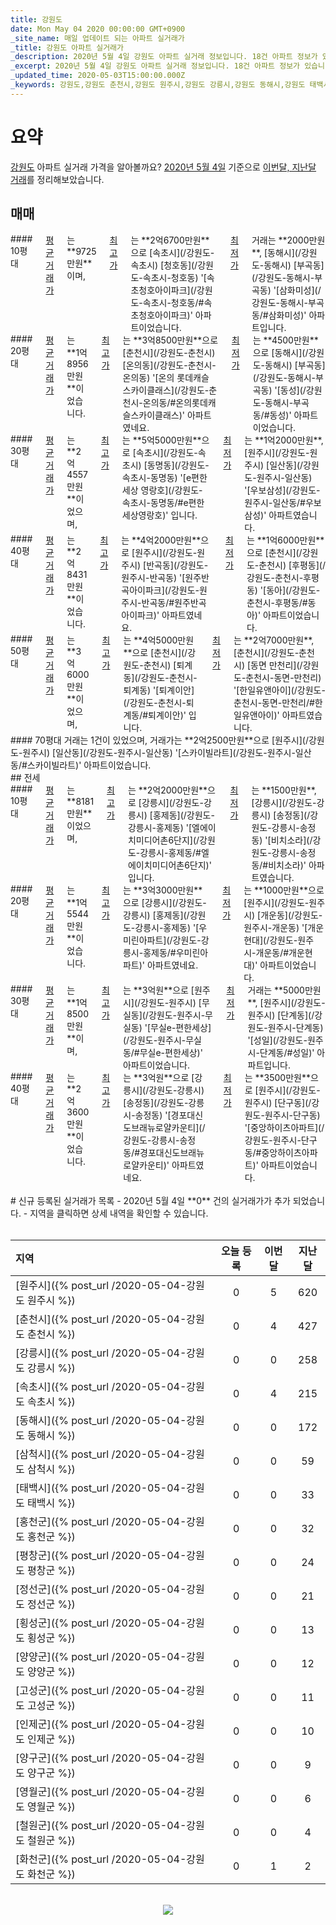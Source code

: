 ```yaml
---
title: 강원도
date: Mon May 04 2020 00:00:00 GMT+0900
_site_name: 매일 업데이트 되는 아파트 실거래가
_title: 강원도 아파트 실거래가
_description: 2020년 5월 4일 강원도 아파트 실거래 정보입니다. 18건 아파트 정보가 있습니다.
_excerpt: 2020년 5월 4일 강원도 아파트 실거래 정보입니다. 18건 아파트 정보가 있습니다.
_updated_time: 2020-05-03T15:00:00.000Z
_keywords: 강원도,강원도 춘천시,강원도 원주시,강원도 강릉시,강원도 동해시,강원도 태백시,강원도 속초시,강원도 삼척시,강원도 홍천군,강원도 횡성군,강원도 영월군,강원도 평창군,강원도 정선군,강원도 철원군,강원도 화천군,강원도 양구군,강원도 인제군,강원도 고성군,강원도 양양군
---
```



# 요약
<ins>강원도</ins> 아파트 실거래 가격을 알아볼까요? <ins>2020년 5월 4일</ins> 기준으로 <ins>이번달, 지난달 거래</ins>를 정리해보았습니다.

## 매매
<div class="container">
<div class="six columns" markdown="1">
#### 10평대
<ins>평균 거래가</ins>는 **9725만원**이며, <ins>최고가</ins>는 **2억6700만원**으로 [속초시](/강원도-속초시) [청호동](/강원도-속초시-청호동) '[속초청호아이파크](/강원도-속초시-청호동/#속초청호아이파크)' 아파트이었습니다. <ins>최저가</ins> 거래는 **2000만원**, [동해시](/강원도-동해시) [부곡동](/강원도-동해시-부곡동) '[삼화미성](/강원도-동해시-부곡동/#삼화미성)' 아파트입니다.
</div>
<div class="six columns" markdown="1">
#### 20평대
<ins>평균 거래가</ins>는 **1억8956만원**이었습니다. <ins>최고가</ins>는 **3억8500만원**으로 [춘천시](/강원도-춘천시) [온의동](/강원도-춘천시-온의동) '[온의 롯데캐슬 스카이클래스](/강원도-춘천시-온의동/#온의롯데캐슬스카이클래스)' 아파트였네요. <ins>최저가</ins>는 **4500만원**으로 [동해시](/강원도-동해시) [부곡동](/강원도-동해시-부곡동) '[동성](/강원도-동해시-부곡동/#동성)' 아파트이었습니다.
</div>
</div>
<div class="container">
<div class="six columns" markdown="1">
#### 30평대
<ins>평균 거래가</ins>는 **2억4557만원**이었으며, <ins>최고가</ins>는 **5억5000만원**으로 [속초시](/강원도-속초시) [동명동](/강원도-속초시-동명동) '[e편한세상 영랑호](/강원도-속초시-동명동/#e편한세상영랑호)' 입니다. <ins>최저가</ins>는 **1억2000만원**, [원주시](/강원도-원주시) [일산동](/강원도-원주시-일산동) '[우보삼성](/강원도-원주시-일산동/#우보삼성)' 아파트였습니다.
</div>
<div class="six columns" markdown="1">
#### 40평대
<ins>평균 거래가</ins>는 **2억8431만원**이었습니다. <ins>최고가</ins>는 **4억2000만원**으로 [원주시](/강원도-원주시) [반곡동](/강원도-원주시-반곡동) '[원주반곡아이파크](/강원도-원주시-반곡동/#원주반곡아이파크)' 아파트였네요. <ins>최저가</ins>는 **1억6000만원**으로 [춘천시](/강원도-춘천시) [후평동](/강원도-춘천시-후평동) '[동아](/강원도-춘천시-후평동/#동아)' 아파트이었습니다.
</div>
</div>
<div class="container">
<div class="six columns" markdown="1">
#### 50평대
<ins>평균 거래가</ins>는 **3억6000만원**이었으며, <ins>최고가</ins>는 **4억5000만원**으로 [춘천시](/강원도-춘천시) [퇴계동](/강원도-춘천시-퇴계동) '[퇴계이안](/강원도-춘천시-퇴계동/#퇴계이안)' 입니다. <ins>최저가</ins>는 **2억7000만원**, [춘천시](/강원도-춘천시) [동면 만천리](/강원도-춘천시-동면-만천리) '[한일유앤아이](/강원도-춘천시-동면-만천리/#한일유앤아이)' 아파트였습니다.
</div>
<div class="six columns" markdown="1">
#### 70평대
거래는 1건이 있었으며, 거래가는 **2억2500만원**으로 [원주시](/강원도-원주시) [일산동](/강원도-원주시-일산동) '[스카이빌라트](/강원도-원주시-일산동/#스카이빌라트)' 아파트이었습니다.
</div>
</div>
## 전세
<div class="container">
<div class="six columns" markdown="1">
#### 10평대
<ins>평균 거래가</ins>는 **8181만원**이었으며, <ins>최고가</ins>는 **2억2000만원**으로 [강릉시](/강원도-강릉시) [홍제동](/강원도-강릉시-홍제동) '[엘에이치미디어촌6단지](/강원도-강릉시-홍제동/#엘에이치미디어촌6단지)' 입니다. <ins>최저가</ins>는 **1500만원**, [강릉시](/강원도-강릉시) [송정동](/강원도-강릉시-송정동) '[비치소라](/강원도-강릉시-송정동/#비치소라)' 아파트였습니다.
</div>
<div class="six columns" markdown="1">
#### 20평대
<ins>평균 거래가</ins>는 **1억5544만원**이었습니다. <ins>최고가</ins>는 **3억3000만원**으로 [강릉시](/강원도-강릉시) [홍제동](/강원도-강릉시-홍제동) '[우미린아파트](/강원도-강릉시-홍제동/#우미린아파트)' 아파트였네요. <ins>최저가</ins>는 **1000만원**으로 [원주시](/강원도-원주시) [개운동](/강원도-원주시-개운동) '[개운현대](/강원도-원주시-개운동/#개운현대)' 아파트이었습니다.
</div>
</div>
<div class="container">
<div class="six columns" markdown="1">
#### 30평대
<ins>평균 거래가</ins>는 **1억8500만원**이며, <ins>최고가</ins>는 **3억원**으로 [원주시](/강원도-원주시) [무실동](/강원도-원주시-무실동) '[무실e-편한세상](/강원도-원주시-무실동/#무실e-편한세상)' 아파트이었습니다. <ins>최저가</ins> 거래는 **5000만원**, [원주시](/강원도-원주시) [단계동](/강원도-원주시-단계동) '[성일](/강원도-원주시-단계동/#성일)' 아파트입니다.
</div>
<div class="six columns" markdown="1">
#### 40평대
<ins>평균 거래가</ins>는 **2억3600만원**이었습니다. <ins>최고가</ins>는 **3억원**으로 [강릉시](/강원도-강릉시) [송정동](/강원도-강릉시-송정동) '[경포대신도브래뉴로얄카운티](/강원도-강릉시-송정동/#경포대신도브래뉴로얄카운티)' 아파트였네요. <ins>최저가</ins>는 **3500만원**으로 [원주시](/강원도-원주시) [단구동](/강원도-원주시-단구동) '[중앙하이츠아파트](/강원도-원주시-단구동/#중앙하이츠아파트)' 아파트이었습니다.
</div>
</div>


<br>
# 신규 등록된 실거래가 목록
- 2020년 5월 4일 **0** 건의 실거래가가 추가 되었습니다.
- 지역을 클릭하면 상세 내역을 확인할 수 있습니다.
<br><br>

| 지역 | 오늘 등록 | 이번달 | 지난달 |
|:---|:---:|:---:|:---:|
| [원주시]({% post_url /2020-05-04-강원도 원주시 %}) | 0 | 5 | 620|
| [춘천시]({% post_url /2020-05-04-강원도 춘천시 %}) | 0 | 4 | 427|
| [강릉시]({% post_url /2020-05-04-강원도 강릉시 %}) | 0 | 0 | 258|
| [속초시]({% post_url /2020-05-04-강원도 속초시 %}) | 0 | 4 | 215|
| [동해시]({% post_url /2020-05-04-강원도 동해시 %}) | 0 | 0 | 172|
| [삼척시]({% post_url /2020-05-04-강원도 삼척시 %}) | 0 | 0 | 59|
| [태백시]({% post_url /2020-05-04-강원도 태백시 %}) | 0 | 0 | 33|
| [홍천군]({% post_url /2020-05-04-강원도 홍천군 %}) | 0 | 0 | 32|
| [평창군]({% post_url /2020-05-04-강원도 평창군 %}) | 0 | 0 | 24|
| [정선군]({% post_url /2020-05-04-강원도 정선군 %}) | 0 | 0 | 21|
| [횡성군]({% post_url /2020-05-04-강원도 횡성군 %}) | 0 | 0 | 13|
| [양양군]({% post_url /2020-05-04-강원도 양양군 %}) | 0 | 0 | 12|
| [고성군]({% post_url /2020-05-04-강원도 고성군 %}) | 0 | 0 | 11|
| [인제군]({% post_url /2020-05-04-강원도 인제군 %}) | 0 | 0 | 10|
| [양구군]({% post_url /2020-05-04-강원도 양구군 %}) | 0 | 0 | 9|
| [영월군]({% post_url /2020-05-04-강원도 영월군 %}) | 0 | 0 | 6|
| [철원군]({% post_url /2020-05-04-강원도 철원군 %}) | 0 | 0 | 4|
| [화천군]({% post_url /2020-05-04-강원도 화천군 %}) | 0 | 1 | 2|

<p align="center"><br><img src="https://via.placeholder.com/700x120"><br></p>

